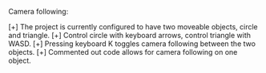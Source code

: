 Camera following:

[+] The project is currently configured to have two moveable objects, circle and triangle.
[+] Control circle with keyboard arrows, control triangle with WASD.
[+] Pressing keyboard K toggles camera following between the two objects.
[+] Commented out code allows for camera following on one object.
